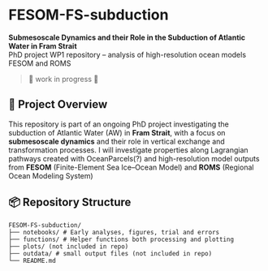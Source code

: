 # FESOM-FS-subduction

**Submesoscale Dynamics and their Role in the Subduction of Atlantic Water in Fram Strait**  
PhD project WP1 repository – analysis of high-resolution ocean models FESOM and ROMS

>
> 🚧 work in progress 🚧
>

## 🌊 Project Overview

This repository is part of an ongoing PhD project investigating the subduction of Atlantic Water (AW) in **Fram Strait**, with a focus on **submesoscale dynamics** and their role in vertical exchange and transformation processes. 
I will investigate properties along Lagrangian pathways created with OceanParcels(?) and high-resolution model outputs from **FESOM** (Finite-Element Sea Ice–Ocean Model) and **ROMS** (Regional Ocean Modeling System)




## 📦 Repository Structure
```
FESOM-FS-subduction/
├── notebooks/ # Early analyses, figures, trial and errors
├── functions/ # Helper functions both processing and plotting
├── plots/ (not included in repo)
├── outdata/ # small output files (not included in repo)
└── README.md
```

